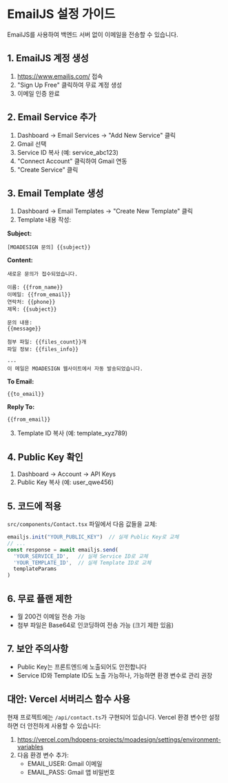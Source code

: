 # EmailJS 설정 가이드

EmailJS를 사용하여 백엔드 서버 없이 이메일을 전송할 수 있습니다.

## 1. EmailJS 계정 생성

1. https://www.emailjs.com/ 접속
2. "Sign Up Free" 클릭하여 무료 계정 생성
3. 이메일 인증 완료

## 2. Email Service 추가

1. Dashboard → Email Services → "Add New Service" 클릭
2. Gmail 선택
3. Service ID 복사 (예: service_abc123)
4. "Connect Account" 클릭하여 Gmail 연동
5. "Create Service" 클릭

## 3. Email Template 생성

1. Dashboard → Email Templates → "Create New Template" 클릭
2. Template 내용 작성:

**Subject:**
```
[MOADESIGN 문의] {{subject}}
```

**Content:**
```
새로운 문의가 접수되었습니다.

이름: {{from_name}}
이메일: {{from_email}}
연락처: {{phone}}
제목: {{subject}}

문의 내용:
{{message}}

첨부 파일: {{files_count}}개
파일 정보: {{files_info}}

---
이 메일은 MOADESIGN 웹사이트에서 자동 발송되었습니다.
```

**To Email:**
```
{{to_email}}
```

**Reply To:**
```
{{from_email}}
```

3. Template ID 복사 (예: template_xyz789)

## 4. Public Key 확인

1. Dashboard → Account → API Keys
2. Public Key 복사 (예: user_qwe456)

## 5. 코드에 적용

`src/components/Contact.tsx` 파일에서 다음 값들을 교체:

```typescript
emailjs.init("YOUR_PUBLIC_KEY")  // 실제 Public Key로 교체
// ...
const response = await emailjs.send(
  'YOUR_SERVICE_ID',   // 실제 Service ID로 교체
  'YOUR_TEMPLATE_ID',  // 실제 Template ID로 교체
  templateParams
)
```

## 6. 무료 플랜 제한

- 월 200건 이메일 전송 가능
- 첨부 파일은 Base64로 인코딩하여 전송 가능 (크기 제한 있음)

## 7. 보안 주의사항

- Public Key는 프론트엔드에 노출되어도 안전합니다
- Service ID와 Template ID도 노출 가능하나, 가능하면 환경 변수로 관리 권장

## 대안: Vercel 서버리스 함수 사용

현재 프로젝트에는 `/api/contact.ts`가 구현되어 있습니다.
Vercel 환경 변수만 설정하면 더 안전하게 사용할 수 있습니다:

1. https://vercel.com/hdopens-projects/moadesign/settings/environment-variables
2. 다음 환경 변수 추가:
   - EMAIL_USER: Gmail 이메일
   - EMAIL_PASS: Gmail 앱 비밀번호